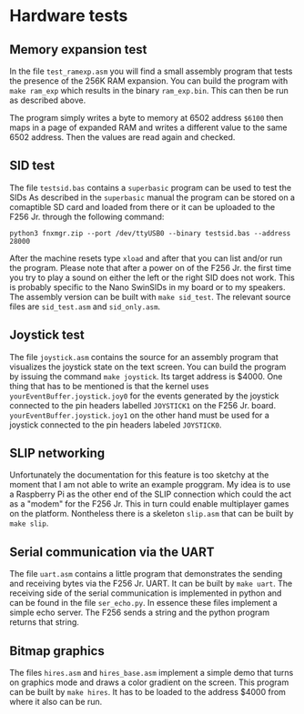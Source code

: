 # Hardware tests

## Memory expansion test

In the file `test_ramexp.asm` you will find a small assembly program that tests the presence of the 256K RAM expansion. You can
build the program with `make ram_exp` which results in the binary `ram_exp.bin`. This can then be run as described above.

The program simply writes a byte to memory at 6502 address `$6100` then maps in a page of expanded RAM and writes a different 
value to the same 6502 address. Then the values are read again and checked.

## SID test

The file `testsid.bas` contains a `superbasic` program can be used to test the SIDs As described in the `superbasic` manual the program 
can be stored on a comaptible SD card and loaded from there or it can be uploaded to the F256 Jr. through the following command:

`python3 fnxmgr.zip --port /dev/ttyUSB0 --binary testsid.bas --address 28000`

After the machine resets type `xload` and after that you can list and/or run the program. Please note that after a power on of the F256 Jr.
the first time you try to play a sound on either the left or the right SID does not work. This is probably specific to the Nano SwinSIDs in 
my board or to my speakers. The assembly version can be built with `make sid_test`. The relevant source files are `sid_test.asm` and 
`sid_only.asm`. 

## Joystick test

The file `joystick.asm` contains the source for an assembly program that visualizes the joystick state on the text screen. You can build
the program by issuing the command `make joystick`. Its target address is $4000. One thing that has to be mentioned is that the kernel
uses `yourEventBuffer.joystick.joy0` for the events generated by the joystick connected to the pin headers labelled `JOYSTICK1` on the 
F256 Jr. board. `yourEventBuffer.joystick.joy1` on the other hand must be used for a joystick connected to the pin headers labeled 
`JOYSTICK0`.

## SLIP networking

Unfortunately the documentation for this feature is too sketchy at the moment that I am not able to write an example proggram. My idea
is to use a Raspberry Pi as the other end of the SLIP connection which could the act as a "modem" for the F256 Jr. This in turn could
enable multiplayer games on the platform. Nontheless there is a skeleton `slip.asm` that can be built by `make slip`.

## Serial communication via the UART

The file `uart.asm` contains a little program that demonstrates the sending and receiving bytes via the F256 Jr. UART. It
can be built by `make uart`. The receiving side of the serial communication is implemented in python and can be found in the file 
`ser_echo.py`. In essence these files implement a simple echo server. The F256 sends a string and the python program returns that
string.

## Bitmap graphics

The files `hires.asm` and  `hires_base.asm` implement a simple demo that turns on graphics mode and draws a color gradient on the screen.
This program can be built by `make hires`. It has to be loaded to the address $4000 from where it also can be run.